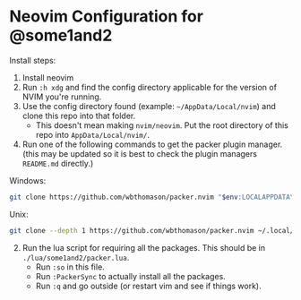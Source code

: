 # Neovim Configuration for @some1and2

Install steps:
1. Install neovim
2. Run `:h xdg` and find the config directory applicable for the version of NVIM you're running.
2. Use the config directory found (example: `~/AppData/Local/nvim`) and clone this repo into that folder.
    - This doesn't mean making `nvim/neovim`. Put the root directory of this repo into `AppData/Local/nvim/`.
2. Run one of the following commands to get the packer plugin manager. (this may be updated so it is best to check the plugin managers `README.md` directly.)

Windows:
```sh
git clone https://github.com/wbthomason/packer.nvim "$env:LOCALAPPDATA\nvim-data\site\pack\packer\start\packer.nvim"
```

Unix:
```sh
git clone --depth 1 https://github.com/wbthomason/packer.nvim ~/.local/share/nvim/site/pack/packer/start/packer.nvim
```

2. Run the lua script for requiring all the packages. This should be in `./lua/some1and2/packer.lua`. 
    - Run `:so` in this file.
    - Run `:PackerSync` to actually install all the packages.
    - Run `:q` and go outside (or restart vim and see if things work).
